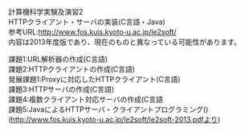 計算機科学実験及演習2  
HTTPクライアント・サーバの実装(C言語・Java)  
参考URL:http://www.fos.kuis.kyoto-u.ac.jp/le2soft/  
内容は2013年度版であり、現在のものと異なっている可能性があります。  

課題1:URL解析器の作成(C言語)  
課題2:HTTPクライアントの作成(C言語)  
発展課題1:Proxyに対応したHTTPクライアント(C言語)  
課題3:HTTPサーバの作成(C言語)  
課題4:複数クライアント対応サーバの作成(C言語  
課題5:JavaによるHTTPサーバ・クライアントプログラミング()  
(http://www.fos.kuis.kyoto-u.ac.jp/le2soft/le2soft-2013.pdfより)  